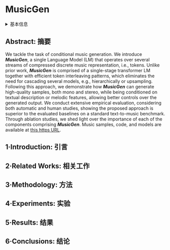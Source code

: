 # MusicGen

<details>
<summary>基本信息</summary>

- 标题: "Simple and Controllable Music Generation"
- 作者:
  - 01 Jade Copet,
  - 02 Felix Kreuk,
  - 03 Itai Gat,
  - 04 Tal Remez,
  - 05 David Kant,
  - 06 Gabriel Synnaeve,
  - 07 Yossi Adi,
  - 08 Alexandre Defossez
- 链接:
  - [ArXiv](https://arxiv.org/abs/2306.05284)
  - [Publication](https://openreview.net/forum?id=jtiQ26sCJi) NeurIPS2023
  - [Github](https://github.com/facebookresearch/audiocraft)
  - [Demo]()
- 文件:
  - [ArXiv](_PDF/2306.05284v3__MusicGen__Simple_and_Controllable_Music_Generation.pdf)
  - [Publication] #TODO

</details>

## Abstract: 摘要

We tackle the task of conditional music generation.
We introduce ***MusicGen***, a single Language Model (LM) that operates over several streams of compressed discrete music representation, i.e., tokens.
Unlike prior work, ***MusicGen*** is comprised of a single-stage transformer LM together with efficient token interleaving patterns, which eliminates the need for cascading several models, e.g., hierarchically or upsampling.
Following this approach, we demonstrate how ***MusicGen*** can generate high-quality samples, both mono and stereo, while being conditioned on textual description or melodic features, allowing better controls over the generated output.
We conduct extensive empirical evaluation, considering both automatic and human studies, showing the proposed approach is superior to the evaluated baselines on a standard text-to-music benchmark.
Through ablation studies, we shed light over the importance of each of the components comprising ***MusicGen***.
Music samples, code, and models are available at [this https URL](https://github.com/facebookresearch/audiocraft).

## 1·Introduction: 引言

## 2·Related Works: 相关工作

## 3·Methodology: 方法

## 4·Experiments: 实验

## 5·Results: 结果

## 6·Conclusions: 结论
